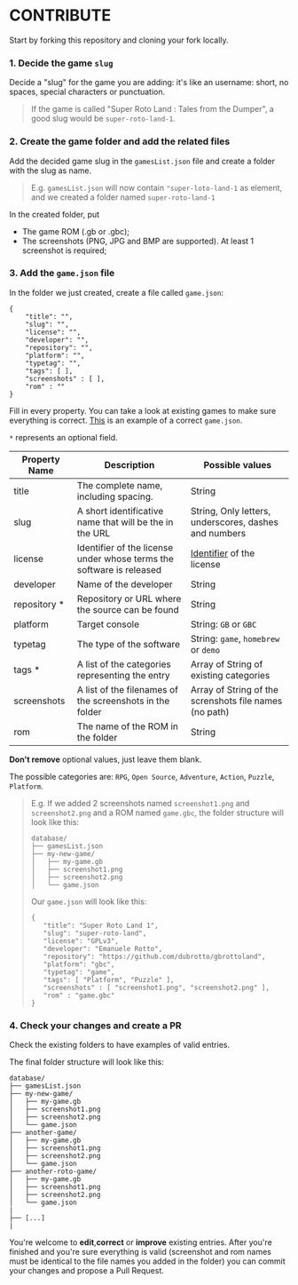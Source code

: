 # CONTRIBUTE

Start by forking this repository and cloning your fork locally.

### 1. Decide the game `slug` 

Decide a "slug" for the game you are adding: it's like an username: short, no spaces, special characters or punctuation.

> If the game is called "Super Roto Land : Tales from the Dumper", a good slug would be `super-roto-land-1`.

### 2. Create the game folder and add the related files 

Add the decided game slug in the `gamesList.json` file and create a folder with the slug as name.

> E.g. `gamesList.json` will now contain `"super-loto-land-1` as element, and we created a folder named `super-roto-land-1`

In the created folder, put
- The game ROM (.gb or .gbc);
- The screenshots (PNG, JPG and BMP are supported). At least 1 screenshot is required;

### 3. Add the `game.json` file 

In the folder we just created, create a file called `game.json`:

```
{
    "title": "",
    "slug": "",
    "license": "",
    "developer": "",
    "repository": "",
    "platform": "",
    "typetag": "",
    "tags": [ ],
    "screenshots" : [ ],
    "rom" : ""
}
```

Fill in every property. You can take a look at existing games to make sure everything is correct. 
[This](ucity/game.json) is an example of a correct `game.json`.

`*` represents an optional field.


| Property Name | Description                                                          | Possible values                                         |
|---------------|----------------------------------------------------------------------|---------------------------------------------------------|
| title         | The complete name, including spacing.                                | String                                                  |
| slug          | A short identificative name that will be the in the URL              | String, Only letters, underscores, dashes and numbers   |
| license       | Identifier of the license under whose terms the software is released | [Identifier](https://spdx.org/licenses/) of the license |
| developer     | Name of the developer                                                | String                                                  |
| repository *  | Repository or URL where the source can be found                      | String                                                  |
| platform      | Target console                                                       | String: `GB` or `GBC`                                   |
| typetag       | The type of the software                                             | String: `game`, `homebrew` or `demo`                    |
| tags *        | A list of the categories representing the entry                      | Array of String of existing categories                  |
| screenshots   | A list of the filenames of the screenshots in the folder             | Array of String of the screnshots file names (no path)  |
| rom           | The name of the ROM in the folder                                    | String                                                  |

**Don't remove** optional values, just leave them blank.


The possible categories are: `RPG`, `Open Source`, `Adventure`, `Action`, `Puzzle`, `Platform`.

> E.g. If we added 2 screenshots named `screenshot1.png` and `screenshot2.png` and a ROM named `game.gbc`, the folder structure will look like this:
>
>```
>database/
>├── gamesList.json
>├── my-new-game/
>│   ├── my-game.gb
>│   ├── screenshot1.png
>│   ├── screenshot2.png
>│   └── game.json
>```
>
> Our `game.json` will look like this:
> 
>```
>{
>    "title": "Super Roto Land 1",
>    "slug": "super-roto-land",
>    "license": "GPLv3",
>    "developer": "Emanuele Rotto",
>    "repository": "https://github.com/dubrotto/gbrottoland",
>    "platform": "gbc",
>    "typetag": "game",
>    "tags": [ "Platform", "Puzzle" ],
>    "screenshots" : [ "screenshot1.png", "screenshot2.png" ],
>    "rom" : "game.gbc"
>}
>```


### 4. Check your changes and create a PR

Check the existing folders to have examples of valid entries.

The final folder structure will look like this:

```
database/
├── gamesList.json
├── my-new-game/
│   ├── my-game.gb
│   ├── screenshot1.png
│   ├── screenshot2.png
│   └── game.json
├── another-game/
│   ├── my-game.gb
│   ├── screenshot1.png
│   ├── screenshot2.png
│   └── game.json
├── another-roto-game/
│   ├── my-game.gb
│   ├── screenshot1.png
│   ├── screenshot2.png
│   └── game.json
|
├── [...]
|
```

You're welcome to **edit**,**correct** or **improve** existing entries.
After you're finished and you're sure everything is valid (screenshot and rom names must be identical to the file names you added in the folder) you can commit your changes and propose a Pull Request.
